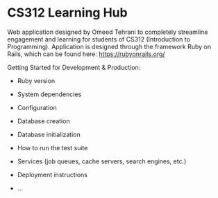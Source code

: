 # CS312 Learning Hub

Web application designed by Omeed Tehrani to completely streamline engagement and learning for students of CS312 (Introduction to Programming).
Application is designed through the framework Ruby on Rails, which can be found here: https://rubyonrails.org/

Getting Started for Development & Production:

* Ruby version

* System dependencies

* Configuration

* Database creation

* Database initialization

* How to run the test suite

* Services (job queues, cache servers, search engines, etc.)

* Deployment instructions

* ...
